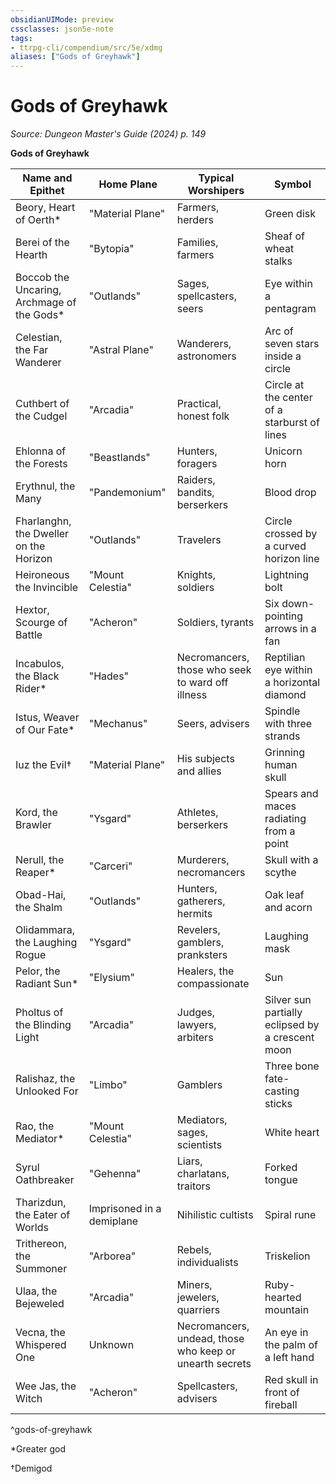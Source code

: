 ```yaml
---
obsidianUIMode: preview
cssclasses: json5e-note
tags:
- ttrpg-cli/compendium/src/5e/xdmg
aliases: ["Gods of Greyhawk"]
---
```

# Gods of Greyhawk
*Source: Dungeon Master's Guide (2024) p. 149* 

**Gods of Greyhawk**

| Name and Epithet | Home Plane | Typical Worshipers | Symbol |
|------------------|------------|--------------------|--------|
| Beory, Heart of Oerth* | "Material Plane" | Farmers, herders | Green disk |
| Berei of the Hearth | "Bytopia" | Families, farmers | Sheaf of wheat stalks |
| Boccob the Uncaring, Archmage of the Gods* | "Outlands" | Sages, spellcasters, seers | Eye within a pentagram |
| Celestian, the Far Wanderer | "Astral Plane" | Wanderers, astronomers | Arc of seven stars inside a circle |
| Cuthbert of the Cudgel | "Arcadia" | Practical, honest folk | Circle at the center of a starburst of lines |
| Ehlonna of the Forests | "Beastlands" | Hunters, foragers | Unicorn horn |
| Erythnul, the Many | "Pandemonium" | Raiders, bandits, berserkers | Blood drop |
| Fharlanghn, the Dweller on the Horizon | "Outlands" | Travelers | Circle crossed by a curved horizon line |
| Heironeous the Invincible | "Mount Celestia" | Knights, soldiers | Lightning bolt |
| Hextor, Scourge of Battle | "Acheron" | Soldiers, tyrants | Six down-pointing arrows in a fan |
| Incabulos, the Black Rider* | "Hades" | Necromancers, those who seek to ward off illness | Reptilian eye within a horizontal diamond |
| Istus, Weaver of Our Fate* | "Mechanus" | Seers, advisers | Spindle with three strands |
| Iuz the Evil† | "Material Plane" | His subjects and allies | Grinning human skull |
| Kord, the Brawler | "Ysgard" | Athletes, berserkers | Spears and maces radiating from a point |
| Nerull, the Reaper* | "Carceri" | Murderers, necromancers | Skull with a scythe |
| Obad-Hai, the Shalm | "Outlands" | Hunters, gatherers, hermits | Oak leaf and acorn |
| Olidammara, the Laughing Rogue | "Ysgard" | Revelers, gamblers, pranksters | Laughing mask |
| Pelor, the Radiant Sun* | "Elysium" | Healers, the compassionate | Sun |
| Pholtus of the Blinding Light | "Arcadia" | Judges, lawyers, arbiters | Silver sun partially eclipsed by a crescent moon |
| Ralishaz, the Unlooked For | "Limbo" | Gamblers | Three bone fate-casting sticks |
| Rao, the Mediator* | "Mount Celestia" | Mediators, sages, scientists | White heart |
| Syrul Oathbreaker | "Gehenna" | Liars, charlatans, traitors | Forked tongue |
| Tharizdun, the Eater of Worlds | Imprisoned in a demiplane | Nihilistic cultists | Spiral rune |
| Trithereon, the Summoner | "Arborea" | Rebels, individualists | Triskelion |
| Ulaa, the Bejeweled | "Arcadia" | Miners, jewelers, quarriers | Ruby-hearted mountain |
| Vecna, the Whispered One | Unknown | Necromancers, undead, those who keep or unearth secrets | An eye in the palm of a left hand |
| Wee Jas, the Witch | "Acheron" | Spellcasters, advisers | Red skull in front of fireball |
^gods-of-greyhawk

*Greater god

†Demigod